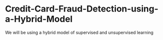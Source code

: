 # Credit-Card-Fraud-Detection-using-a-Hybrid-Model
We will be using a hybrid model of supervised and unsupervised learning
